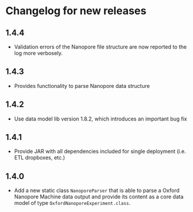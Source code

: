 # Changelog for new releases

## 1.4.4

* Validation errors of the Nanopore file structure are now reported to the log more verbosely.

## 1.4.3

* Provides functionality to parse Nanopore data structure

## 1.4.2

* Use data model lib version 1.8.2, which introduces an important bug fix

## 1.4.1

* Provide JAR with all dependencies included for single deployment (i.e. ETL dropboxes, etc.)

## 1.4.0

* Add a new static class `NanoporeParser` that is able to parse a Oxford Nanopore Machine data output and provide its content as a core data model of type `OxfordNanoporeExperiment.class`.